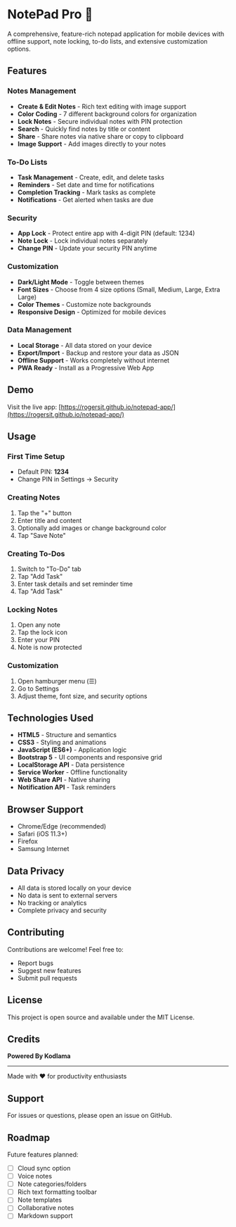 # NotePad Pro 📝

A comprehensive, feature-rich notepad application for mobile devices with offline support, note locking, to-do lists, and extensive customization options.

## Features

### Notes Management
- **Create & Edit Notes** - Rich text editing with image support
- **Color Coding** - 7 different background colors for organization
- **Lock Notes** - Secure individual notes with PIN protection
- **Search** - Quickly find notes by title or content
- **Share** - Share notes via native share or copy to clipboard
- **Image Support** - Add images directly to your notes

### To-Do Lists
- **Task Management** - Create, edit, and delete tasks
- **Reminders** - Set date and time for notifications
- **Completion Tracking** - Mark tasks as complete
- **Notifications** - Get alerted when tasks are due

### Security
- **App Lock** - Protect entire app with 4-digit PIN (default: 1234)
- **Note Lock** - Lock individual notes separately
- **Change PIN** - Update your security PIN anytime

### Customization
- **Dark/Light Mode** - Toggle between themes
- **Font Sizes** - Choose from 4 size options (Small, Medium, Large, Extra Large)
- **Color Themes** - Customize note backgrounds
- **Responsive Design** - Optimized for mobile devices

### Data Management
- **Local Storage** - All data stored on your device
- **Export/Import** - Backup and restore your data as JSON
- **Offline Support** - Works completely without internet
- **PWA Ready** - Install as a Progressive Web App

## Demo

Visit the live app: [https://rogersit.github.io/notepad-app/](https://rogersit.github.io/notepad-app/)

## Usage

### First Time Setup
- Default PIN: **1234**
- Change PIN in Settings → Security

### Creating Notes
1. Tap the "+" button
2. Enter title and content
3. Optionally add images or change background color
4. Tap "Save Note"

### Creating To-Dos
1. Switch to "To-Do" tab
2. Tap "Add Task"
3. Enter task details and set reminder time
4. Tap "Add Task"

### Locking Notes
1. Open any note
2. Tap the lock icon
3. Enter your PIN
4. Note is now protected

### Customization
1. Open hamburger menu (☰)
2. Go to Settings
3. Adjust theme, font size, and security options

## Technologies Used

- **HTML5** - Structure and semantics
- **CSS3** - Styling and animations
- **JavaScript (ES6+)** - Application logic
- **Bootstrap 5** - UI components and responsive grid
- **LocalStorage API** - Data persistence
- **Service Worker** - Offline functionality
- **Web Share API** - Native sharing
- **Notification API** - Task reminders

## Browser Support

- Chrome/Edge (recommended)
- Safari (iOS 11.3+)
- Firefox
- Samsung Internet

## Data Privacy

- All data is stored locally on your device
- No data is sent to external servers
- No tracking or analytics
- Complete privacy and security

## Contributing

Contributions are welcome! Feel free to:
- Report bugs
- Suggest new features
- Submit pull requests

## License

This project is open source and available under the MIT License.

## Credits

**Powered By Kodlama**

---

Made with ❤️ for productivity enthusiasts

## Support

For issues or questions, please open an issue on GitHub.

## Roadmap

Future features planned:
- [ ] Cloud sync option
- [ ] Voice notes
- [ ] Note categories/folders
- [ ] Rich text formatting toolbar
- [ ] Note templates
- [ ] Collaborative notes
- [ ] Markdown support
